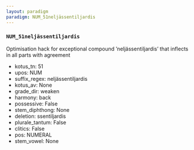```yaml
---
layout: paradigm
paradigm: NUM_51neljässentiljardis
---
```

### ` NUM_51neljässentiljardis `

Optimisation hack for exceptional compound ’neljässentiljardis’ that inflects in all parts with agreement
* kotus_tn: 51
* upos: NUM
* suffix_regex: neljässentiljardis
* kotus_av: None
* grade_dir: weaken
* harmony: back
* possessive: False
* stem_diphthong: None
* deletion: ssentiljardis
* plurale_tantum: False
* clitics: False
* pos: NUMERAL
* stem_vowel: None
